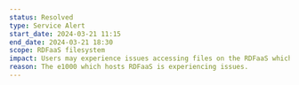 ```yaml
---
status: Resolved
type: Service Alert
start_date: 2024-03-21 11:15
end_date: 2024-03-21 18:30
scope: RDFaaS filesystem
impact: Users may experience issues accessing files on the RDFaaS which includes /epsrc and /general file systems.
reason: The e1000 which hosts RDFaaS is experiencing issues.
---
```

